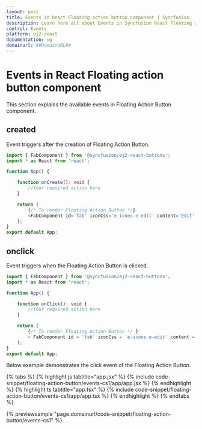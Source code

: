```yaml
---
layout: post
title: Events in React Floating action button component | Syncfusion
description: Learn here all about Events in Syncfusion React Floating action button component of Syncfusion Essential JS 2 and more.
control: Events 
platform: ej2-react
documentation: ug
domainurl: ##DomainURL##
---
```


# Events in React Floating action button component

This section explains the available events in Floating Action Button component.

## created

Event triggers after the creation of Floating Action Button.

```ts
import { FabComponent } from '@syncfusion/ej2-react-buttons';
import * as React from 'react';

function App() {

    function onCreate(): void {
        //Your required action here
    }

    return (
        {/* To render Floating Action Button */}
        <FabComponent id='fab' iconCss='e-icons e-edit' content='Edit' created={onCreate}></FabComponent>
    );
}
export default App;
```

## onclick

Event triggers when the Floating Action Button is clicked.

```ts
import { FabComponent } from '@syncfusion/ej2-react-buttons';
import * as React from 'react';

function App() {

    function onClick(): void {
        //Your required action here
    }

    return (
        {/* To render Floating Action Button */ }
        < FabComponent id = 'fab' iconCss = 'e-icons e-edit' content = 'Edit' onClick = {onClick}></FabComponent >
    );
}
export default App;
```

Below example demonstrates the click event of the Floating Action Button.

{% tabs %}
{% highlight js tabtitle="app.jsx" %}
{% include code-snippet/floating-action-button/events-cs1/app/app.jsx %}
{% endhighlight %}
{% highlight ts tabtitle="app.tsx" %}
{% include code-snippet/floating-action-button/events-cs1/app/app.tsx %}
{% endhighlight %}
{% endtabs %}

 {% previewsample "page.domainurl/code-snippet/floating-action-button/events-cs1" %}
